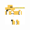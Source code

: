 ![yellow_dream](https://github.com/DirXyz/DirXyz.github.io/blob/main/skin/yellow_dream.png?raw=true)